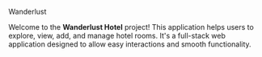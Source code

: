 Wanderlust

Welcome to the **Wanderlust Hotel** project! This application helps users to explore, view, add, and manage hotel rooms. It's a full-stack web application designed to allow easy interactions and smooth functionality.
